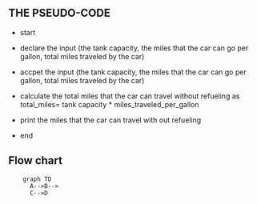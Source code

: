 ## THE PSEUDO-CODE

* start
  
* declare the  input (the tank capacity, the miles that the car can go per gallon, total miles traveled by the car)
  
* accpet the input (the tank capacity, the miles that the car can go per gallon, total miles traveled by the car)
  
* calculate the total miles that the car can travel without refueling as total_miles= tank capacity * miles_traveled_per_gallon
   
* print the miles that the car can travel with out refueling

* end

## Flow chart 

  ``` marmaid
      graph TD
        A-->B-->
        C-->D  
